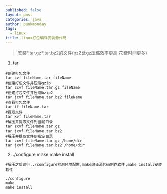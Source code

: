 ```yaml
---
published: false
layout: post
categories: java
author: punkmonday
tags: 
  - linux
title: linux打包编译安装源代码
---
```


> 安装\*.tar.gz\*.tar.bz2的文件(bz2比gz压缩效率更高,花费时间更多)

1. tar

```shell
#创建打包文件
tar cvf fileName.tar fileName
#创建打包文件并压缩gzip
tar zcvf fileName.tar.gz fileName
#创建打包文件并压缩bzip2
tar jcvf fileName.tar.bz2 fileName
#查看打包文件
tar tf fileName.tar
#提取文件
tar xvf fileName.tar
#解压并提取文件到当前目录
tar zxvf fileName.tar.gz
tar jxvf fileName.tar.bz2
#解压并提取文件到指定目录
tar zxvf fileName.tar.gz /home/dir
tar jxvf fileName.tar.bz2 /home/dir
```
2. \./configure make make install

```shell
#解压之后运行,./configure检测环境配置,make编译源代码制作软件,make install安装软件

./configure
make 
make install
```


